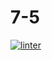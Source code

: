 # 7-5
[![linter](https://github.com/<OWNER>/<REPOSITORY>/workflows/linter/badge.svg)](https://github.com/marketplace/actions/super-linter)
